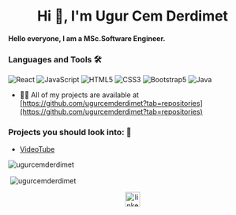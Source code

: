 <h1 align="center">Hi 👋, I'm Ugur Cem Derdimet</h1>
<h4 align="left">Hello everyone, I am a MSc.Software Engineer.</h4>


<h3>Languages and Tools 🛠 </h3>


![React](https://img.shields.io/badge/-React-61DAFB?style=flat-square&logo=react&logoColor=ffffff)
![JavaScript](https://img.shields.io/badge/-JavaScript-%23F7DF1C?style=flat-square&logo=javascript&logoColor=000000&labelColor=%23F7DF1C&color=%23FFCE5A)
![HTML5](https://img.shields.io/badge/-HTML5-brightgreen?style=flat-square&logo=html5&logoColor=ffffff)
![CSS3](https://img.shields.io/badge/-CSS3-%231572B6?style=flat-square&logo=css3)
![Bootstrap5](https://img.shields.io/badge/-Bootstrap-563D7C?style=flat-square&logo=Bootstrap&logoColor=ffffff)
![Java](https://img.shields.io/badge/-Java-d70000?logo=java&logoColor=ffffff)


- 👨‍💻 All of my projects are available at [https://github.com/ugurcemderdimet?tab=repositories](https://github.com/ugurcemderdimet?tab=repositories)

<!-- - 📫 How to reach me **#** -->



### Projects you should look into: 💬
- [VideoTube](https://github.com/ugurcemderdimet/VideoTube)




<img align="center" src="https://github-readme-stats.vercel.app/api/top-langs/?username=ugurcemderdimet&layout=compact&hide=html" alt="ugurcemderdimet" /></p>

<p>&nbsp;<img align="center" src="https://github-readme-stats.vercel.app/api?username=ugurcemderdimet&show_icons=true" alt="ugurcemderdimet" /></p>

<p align="center">
<!-- <a href="#" target="blank"><img align="center" src="https://cdn.jsdelivr.net/npm/simple-icons@3.0.1/icons/twitter.svg" alt="ercument196" height="30" width="30" /></a> -->
<a href="https://www.linkedin.com/in/ugurderdimet/" target="_blank"><img align="center" src="https://cdn.jsdelivr.net/npm/simple-icons@3.0.1/icons/linkedin.svg" alt="linkedin-profile" height="30" width="30" /></a>
<!-- <a href="#" target="blank"><img align="center" src="https://cdn.jsdelivr.net/npm/simple-icons@3.0.1/icons/medium.svg" alt="linkedin-profile" height="30" width="30" /></a>
</p> -->


<!--
**ugurcemderdimet/ugurcemderdimet** is a ✨ _special_ ✨ repository because its `README.md` (this file) appears on your GitHub profile.

Here are some ideas to get you started:

- 🔭 I’m currently working on ...
- 🌱 I’m currently learning ...
- 👯 I’m looking to collaborate on ...
- 🤔 I’m looking for help with ...
- 💬 Ask me about ...
- 📫 How to reach me: ...
- 😄 Pronouns: ...
- ⚡ Fun fact: ...
-->
